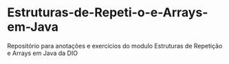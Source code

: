 # Estruturas-de-Repeti-o-e-Arrays-em-Java
Repositório para anotações e exercícios do modulo Estruturas de Repetição e Arrays em Java da DIO
